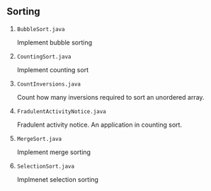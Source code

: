 ## Sorting

1. `BubbleSort.java`

   Implement bubble sorting

2. `CountingSort.java`

   Implement counting sort

3. `CountInversions.java`

   Count how many inversions required to sort an unordered array.

4. `FradulentActivityNotice.java`

   Fradulent activity notice. An application in counting sort.

5. `MergeSort.java`

   Implement merge sorting

6. `SelectionSort.java`

   Implmenet selection sorting
